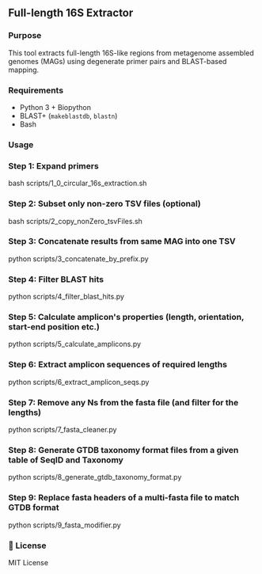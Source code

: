 ## Full-length 16S Extractor

### Purpose

This tool extracts full-length 16S-like regions from metagenome assembled genomes (MAGs) using degenerate primer pairs and BLAST-based mapping.

### Requirements

- Python 3 + Biopython
- BLAST+ (`makeblastdb`, `blastn`)
- Bash

### Usage

### Step 1: Expand primers
bash scripts/1_0_circular_16s_extraction.sh

### Step 2: Subset only non-zero TSV files (optional)
bash scripts/2_copy_nonZero_tsvFiles.sh

### Step 3: Concatenate results from same MAG into one TSV
python scripts/3_concatenate_by_prefix.py

### Step 4: Filter BLAST hits
python scripts/4_filter_blast_hits.py

### Step 5: Calculate amplicon's properties (length, orientation, start-end position etc.)
python scripts/5_calculate_amplicons.py

### Step 6: Extract amplicon sequences of required lengths
python scripts/6_extract_amplicon_seqs.py

### Step 7: Remove any Ns from the fasta file (and filter for the lengths)
python scripts/7_fasta_cleaner.py

### Step 8: Generate GTDB taxonomy format files from a given table of SeqID and Taxonomy
python scripts/8_generate_gtdb_taxonomy_format.py

### Step 9: Replace fasta headers of a multi-fasta file to match GTDB format
python scripts/9_fasta_modifier.py


### 📜 License

MIT License